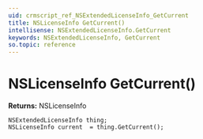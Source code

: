 ```yaml
---
uid: crmscript_ref_NSExtendedLicenseInfo_GetCurrent
title: NSLicenseInfo GetCurrent()
intellisense: NSExtendedLicenseInfo.GetCurrent
keywords: NSExtendedLicenseInfo, GetCurrent
so.topic: reference
---
```


# NSLicenseInfo GetCurrent()

**Returns:** NSLicenseInfo

```crmscript
NSExtendedLicenseInfo thing;
NSLicenseInfo current  = thing.GetCurrent();
```

